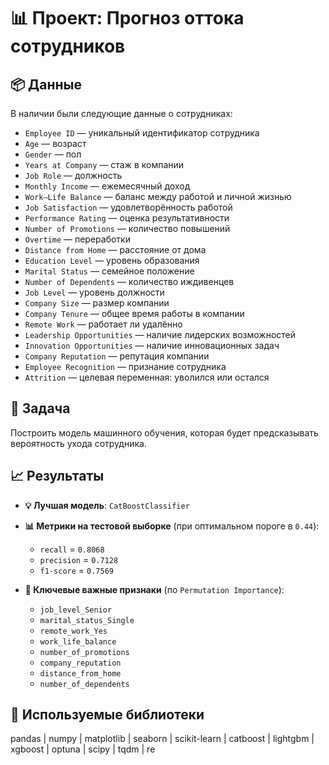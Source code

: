 # 📊 Проект: Прогноз оттока сотрудников

## 📦 Данные

В наличии были следующие данные о сотрудниках:

- `Employee ID` — уникальный идентификатор сотрудника  
- `Age` — возраст  
- `Gender` — пол  
- `Years at Company` — стаж в компании  
- `Job Role` — должность  
- `Monthly Income` — ежемесячный доход  
- `Work–Life Balance` — баланс между работой и личной жизнью  
- `Job Satisfaction` — удовлетворённость работой  
- `Performance Rating` — оценка результативности  
- `Number of Promotions` — количество повышений  
- `Overtime` — переработки  
- `Distance from Home` — расстояние от дома  
- `Education Level` — уровень образования  
- `Marital Status` — семейное положение  
- `Number of Dependents` — количество иждивенцев  
- `Job Level` — уровень должности  
- `Company Size` — размер компании  
- `Company Tenure` — общее время работы в компании  
- `Remote Work` — работает ли удалённо  
- `Leadership Opportunities` — наличие лидерских возможностей  
- `Innovation Opportunities` — наличие инновационных задач  
- `Company Reputation` — репутация компании  
- `Employee Recognition` — признание сотрудника  
- `Attrition` — целевая переменная: уволился или остался

## 🎯 Задача

Построить модель машинного обучения, которая будет предсказывать вероятность ухода сотрудника.

## 📈 Результаты

- **💡 Лучшая модель**: `CatBoostClassifier`

- **📊 Метрики на тестовой выборке** (при оптимальном пороге в `0.44`):
  - `recall` = `0.8068`  
  - `precision` = `0.7128`  
  - `f1-score` = `0.7569`

- **🔑 Ключевые важные признаки** (по `Permutation Importance`):
  - `job_level_Senior`  
  - `marital_status_Single`  
  - `remote_work_Yes`  
  - `work_life_balance`  
  - `number_of_promotions`  
  - `company_reputation`  
  - `distance_from_home`  
  - `number_of_dependents`

## 🧰 Используемые библиотеки

pandas | numpy | matplotlib | seaborn | scikit-learn | catboost | lightgbm | xgboost | optuna | scipy | tqdm | re

